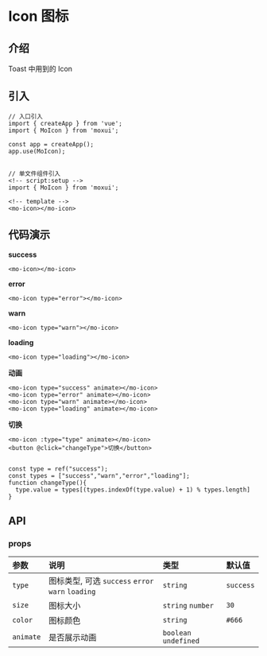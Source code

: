 # Icon 图标

## 介绍
Toast 中用到的 Icon

## 引入
```
// 入口引入
import { createApp } from 'vue';
import { MoIcon } from 'moxui';

const app = createApp();
app.use(MoIcon);


// 单文件组件引入
<!-- script:setup -->
import { MoIcon } from 'moxui';

<!-- template -->
<mo-icon></mo-icon>
```

## 代码演示
**success**
```
<mo-icon></mo-icon>
```
**error**
```
<mo-icon type="error"></mo-icon>
```
**warn**
```
<mo-icon type="warn"></mo-icon>
```
**loading**
```
<mo-icon type="loading"></mo-icon>
```
**动画**
```
<mo-icon type="success" animate></mo-icon>
<mo-icon type="error" animate></mo-icon>
<mo-icon type="warn" animate></mo-icon>
<mo-icon type="loading" animate></mo-icon>
```
**切换**
```
<mo-icon :type="type" animate></mo-icon>
<button @click="changeType">切换</button>


const type = ref("success");
const types = ["success","warn","error","loading"];
function changeType(){
  type.value = types[(types.indexOf(type.value) + 1) % types.length]
}
```
## API

### props
| 参数 | 说明	| 类型 | 默认值 |
| :--- | :--- | :--- | :--- |
| ```type``` | 图标类型, 可选 ```success``` ```error``` ```warn``` ```loading``` | ```string``` | ```success``` |
| ```size``` | 图标大小 | ```string``` ```number``` | ```30``` |
| ```color``` | 图标颜色 | ```string``` | ```#666``` |
| ```animate``` | 是否展示动画 | ```boolean``` ```undefined``` |  |

